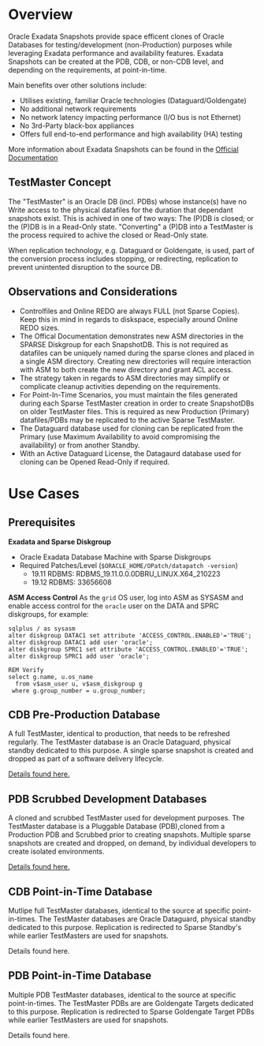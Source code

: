 # Overview
Oracle Exadata Snapshots provide space efficent clones of Oracle Databases for testing/development (non-Production) purposes while leveraging Exadata performance and availability features.  Exadata Snapshots can be created at the PDB, CDB, or non-CDB level, and depending on the requirements, at point-in-time.

Main benefits over other solutions include:
* Utilises existing, familiar Oracle technologies (Dataguard/Goldengate)
* No additional network requirements
* No network latency impacting performance (I/O bus is not Ethernet)
* No 3rd-Party black-box appliances
* Offers full end-to-end performance and high availability (HA) testing

More information about Exadata Snapshots can be found in the [Official Documentation](https://docs.oracle.com/en/engineered-systems/exadata-database-machine/sagug/exadata-storage-server-snapshots.html#GUID-78F67DD0-93C8-4944-A8F0-900D910A06A0)

## TestMaster Concept
The "TestMaster" is an Oracle DB (incl. PDBs) whose instance(s) have no Write access to the physical datafiles for the duration that dependant snapshots exist.  This is achived in one of two ways: The (P)DB is closed; or the (P)DB is in a Read-Only state.  "Converting" a (P)DB into a TestMaster is the process required to achive the closed or Read-Only state. 

When replication technology, e.g. Dataguard or Goldengate, is used, part of the conversion process includes stopping, or redirecting, replication to prevent unintented disruption to the source DB.

## Observations and Considerations
* Controlfiles and Online REDO are always FULL (not Sparse Copies).  Keep this in mind in regards to diskspace, especially around Online REDO sizes.
* The Offical Documentation demonstrates new ASM directories in the SPARSE Diskgroup for each SnapshotDB.  This is not required as datafiles can be uniquely named during the sparse clones and placed in a single ASM directory.  Creating new directories will require interaction with ASM to both create the new directory and grant ACL access.  
* The strategy taken in regards to ASM directories may simplify or complicate cleanup activities depending on the requirements.
* For Point-In-Time Scenarios, you must maintain the files generated during each Sparse TestMaster creation in order to create SnapshotDBs on older TestMaster files.  This is required as new Production (Primary) datafiles/PDBs may be replicated to the active Sparse TestMaster.
* The Dataguard database used for cloning can be replicated from the Primary (use Maximum Availability to avoid compromising the availability) or from another Standby.
* With an Active Dataguard License, the Datagaurd database used for cloning can be Opened Read-Only if required.


# Use Cases
## Prerequisites
**Exadata and Sparse Diskgroup**
* Oracle Exadata Database Machine with Sparse Diskgroups
* Required Patches/Level  (`$ORACLE_HOME/OPatch/datapatch -version`)
  * 19.11 RDBMS:  RDBMS_19.11.0.0.0DBRU_LINUX.X64_210223
  * 19.12 RDBMS:  33656608

**ASM Access Control**
As the `grid` OS user, log into ASM as SYSASM and enable access control for the `oracle` user on the DATA and SPRC diskgroups, for example:
```
sqlplus / as sysasm
alter diskgroup DATAC1 set attribute 'ACCESS_CONTROL.ENABLED'='TRUE';
alter diskgroup DATAC1 add user 'oracle';
alter diskgroup SPRC1 set attribute 'ACCESS_CONTROL.ENABLED'='TRUE';
alter diskgroup SPRC1 add user 'oracle';

REM Verify 
select g.name, u.os_name 
  from v$asm_user u, v$asm_diskgroup g 
 where g.group_number = u.group_number;
```

## CDB Pre-Production Database
A full TestMaster, identical to production, that needs to be refreshed regularly.  The TestMaster database is an Oracle Dataguard, physical standby dedicated to this purpose.  A single sparse snapshot is created and dropped as part of a software delivery lifecycle.

[Details found here.](doco/CDB_PREPROD.md)

## PDB Scrubbed Development Databases
A cloned and scrubbed TestMaster used for development purposes.  The TestMaster database is a Pluggable Database (PDB),cloned from a Production PDB and Scrubbed prior to creating snapshots.  Multiple sparse snapshots are created and dropped, on demand, by individual developers to create isolated environments.

[Details found here.](doco/PDB_DEV.md)

## CDB Point-in-Time Database
Mutlipe full TestMaster databases, identical to the source at specific point-in-times.  The TestMaster databases are Oracle Dataguard, physical standby dedicated to this purpose.  Replication is redirected to Sparse Standby's while earlier TestMasters are used for snapshots.

Details found here.

## PDB Point-in-Time Database
Multiple PDB TestMaster databases, identical to the source at specific point-in-times.  The TestMaster PDBs are are Goldengate Targets dedicated to this purpose.  Replication is redirected to Sparse Goldengate Target PDBs  while earlier TestMasters are used for snapshots.

Details found here.